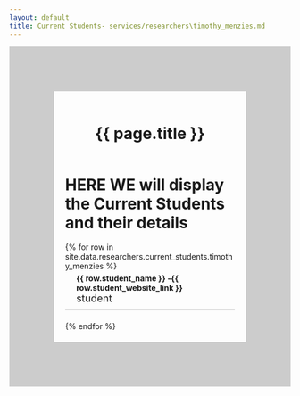 ```yaml
---
layout: default
title: Current Students- services/researchers\timothy_menzies.md
---
```

<div style="display: flex; flex-direction: column; align-items: left; border: 80px solid #ccc; padding: 20px;">
  <h1 style="text-align: center;">{{ page.title }}</h1>
    <h1>HERE WE will display the Current Students and their details</h1>
  {% for row in site.data.researchers.current_students.timothy_menzies %}
  <div style="text-align: left; margin-bottom: 20px; border-bottom: 1px solid #ccc; padding-bottom: 10px;">
      <div style="font-weight: bold; margin-top: 5px; margin-left: 20px;">
        {{ row.student_name }} -{{ row.student_website_link }}
      </div>
      <div style="font-size: 18px; margin-left: 20px;">
        student
      </div>
  </div>
  {% endfor %}
</div>



